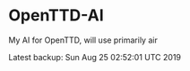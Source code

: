 # OpenTTD-AI
My AI for OpenTTD, will use primarily air

Latest backup: Sun Aug 25 02:52:01 UTC 2019
